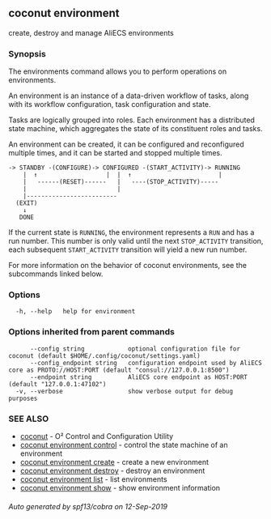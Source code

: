 ## coconut environment

create, destroy and manage AliECS environments

### Synopsis

The environments command allows you to perform operations on environments.

An environment is an instance of a data-driven workflow of tasks, along with its workflow configuration, task configuration and state.

Tasks are logically grouped into roles. Each environment has a distributed state machine, which aggregates the state of its constituent roles and tasks.

An environment can be created, it can be configured and reconfigured multiple times, and it can be started and stopped multiple times.

```
-> STANDBY -(CONFIGURE)-> CONFIGURED -(START_ACTIVITY)-> RUNNING
    |  ↑                   |  |  ↑                        |
    |   ------(RESET)------   |   ----(STOP_ACTIVITY)-----
    |                         |
    |-------------------------
  (EXIT)
    ↓
   DONE
```

If the current state is `RUNNING`, the environment represents a `RUN` and has a run number. This number is only valid until the next `STOP_ACTIVITY` transition, each subsequent `START_ACTIVITY` transition will yield a new run number.

For more information on the behavior of coconut environments, see the subcommands linked below.

### Options

```
  -h, --help   help for environment
```

### Options inherited from parent commands

```
      --config string            optional configuration file for coconut (default $HOME/.config/coconut/settings.yaml)
      --config_endpoint string   configuration endpoint used by AliECS core as PROTO://HOST:PORT (default "consul://127.0.0.1:8500")
      --endpoint string          AliECS core endpoint as HOST:PORT (default "127.0.0.1:47102")
  -v, --verbose                  show verbose output for debug purposes
```

### SEE ALSO

* [coconut](coconut.md)	 - O² Control and Configuration Utility
* [coconut environment control](coconut_environment_control.md)	 - control the state machine of an environment
* [coconut environment create](coconut_environment_create.md)	 - create a new environment
* [coconut environment destroy](coconut_environment_destroy.md)	 - destroy an environment
* [coconut environment list](coconut_environment_list.md)	 - list environments
* [coconut environment show](coconut_environment_show.md)	 - show environment information

###### Auto generated by spf13/cobra on 12-Sep-2019
